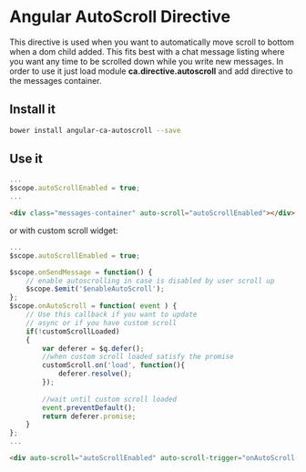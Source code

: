 # Angular AutoScroll Directive
This directive is used when you want to automatically move scroll to bottom when a dom child added. This fits best with a chat message listing where you want any time to be scrolled down while you write new messages. In order to use it just load module **ca.directive.autoscroll** and add directive to the messages container.

## Install it

```sh
bower install angular-ca-autoscroll --save
```

## Use it
```js
...
$scope.autoScrollEnabled = true;
...
```
```html
<div class="messages-container" auto-scroll="autoScrollEnabled"></div>
```
or with custom scroll widget:

```js
...
$scope.autoScrollEnabled = true;

$scope.onSendMessage = function() {
    // enable autoscrolling in case is disabled by user scroll up
    $scope.$emit('$enableAutoScroll');
};
$scope.onAutoScroll = function( event ) {
    // Use this callback if you want to update 
    // async or if you have custom scroll
    if(!customScrollLoaded)
    {
        var deferer = $q.defer();
        //when custom scroll loaded satisfy the promise
        customScroll.on('load', function(){
            deferer.resolve();
        });
        
        //wait until custom scroll loaded
        event.preventDefault();
        return deferer.promise;
    }
};
...
```

```html
<div auto-scroll="autoScrollEnabled" auto-scroll-trigger="onAutoScroll($event)"></div>
```